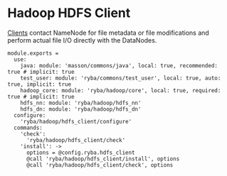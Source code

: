 
# Hadoop HDFS Client

[Clients][hdfs_client] contact NameNode for file metadata or file modifications
and perform actual file I/O directly with the DataNodes.

    module.exports =
      use:
        java: module: 'masson/commons/java', local: true, recommended: true # implicit: true
        test_user: module: 'ryba/commons/test_user', local: true, auto: true, implicit: true
        hadoop_core: module: 'ryba/hadoop/core', local: true, required: true # implicit: true
        hdfs_nn: module: 'ryba/hadoop/hdfs_nn'
        hdfs_dn: module: 'ryba/hadoop/hdfs_dn'
      configure:
        'ryba/hadoop/hdfs_client/configure'
      commands:
        'check':
          'ryba/hadoop/hdfs_client/check'
        'install': ->
          options = @config.ryba.hdfs_client
          @call 'ryba/hadoop/hdfs_client/install', options
          @call 'ryba/hadoop/hdfs_client/check', options

[hdfs_client]: http://hadoop.apache.org/docs/current/hadoop-project-dist/hadoop-hdfs/HdfsUserGuide.html
